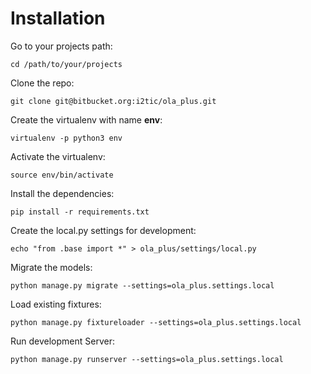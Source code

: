 # Installation
Go to your projects path:
```
cd /path/to/your/projects
```
Clone the repo:
```
git clone git@bitbucket.org:i2tic/ola_plus.git
```
Create the virtualenv with name **env**:
```
virtualenv -p python3 env
```
Activate the virtualenv:
```
source env/bin/activate
```
Install the dependencies:
```
pip install -r requirements.txt
```
Create the local.py settings for development:
```
echo "from .base import *" > ola_plus/settings/local.py
```
Migrate the models:
```
python manage.py migrate --settings=ola_plus.settings.local
```
Load existing fixtures:
```
python manage.py fixtureloader --settings=ola_plus.settings.local
```
Run development Server:
```
python manage.py runserver --settings=ola_plus.settings.local
```

